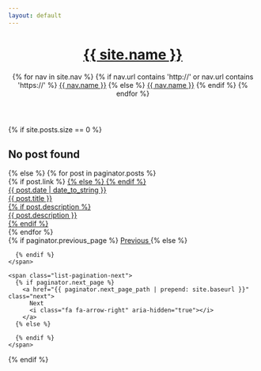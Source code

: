 ```yaml
---
layout: default
---
```


<header class="header">
  <h1 class="header-title">
    <a href="{{ site.url }}{{ site.baseurl }}">{{ site.name }}</a>
  </h1>
  <nav class="header-nav">
    {% for nav in site.nav %}
    {% if nav.url contains 'http://' or nav.url contains 'https://' %}
    <a href="{{ nav.url }}" target="_blank">{{ nav.name }}</a>
    {% else %}
    <a href="{{ nav.url | prepend: site.baseurl }}">{{ nav.name }}</a>
    {% endif %}
    {% endfor %}
  </nav>
</header>

<div class="list">
{% if site.posts.size == 0 %}
  <h2>No post found</h2>
{% else %}
<!-- This loops through the paginated posts -->
{% for post in paginator.posts %}
  <div class="list-post">
    {% if post.link %}
    <a href="{{ post.link }}">
    {% else %}
    <a href="{{ post.url | prepend: site.baseurl }}">
    {% endif %}  
      <div class="list-post-date">
        <time>{{ post.date | date_to_string }}</time>
      </div>
      <div class="list-post-title">
        {{ post.title }}
      </div>
      {% if post.description %}
      <div class="list-post-desc">
        {{ post.description }}
      </div>
      {% endif %}
    </a>


  </div>
{% endfor %}
  <!-- Pagination links -->
  <div class="list-pagination">
    <span class="list-pagination-previous">
      {% if paginator.previous_page %}
        <a href="{{ paginator.previous_page_path | prepend: site.baseurl }}" class="previous">
          <i class="fa fa-arrow-left" aria-hidden="true"></i>
          Previous
        </a>
      {% else %}

      {% endif %}
    </span>

    <span class="list-pagination-next">
      {% if paginator.next_page %}
        <a href="{{ paginator.next_page_path | prepend: site.baseurl }}" class="next">
          Next
          <i class="fa fa-arrow-right" aria-hidden="true"></i>
        </a>
      {% else %}

      {% endif %}
    </span>

  </div>
{% endif %}
</div>
